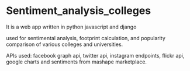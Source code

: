 # Sentiment_analysis_colleges
It is a web app written in python javascript and django

used for sentimental analysis, footprint calculation, and popularity comparison of various colleges and universities.

APIs used: facebook graph api, twitter api, instagram endpoints, flickr api, google charts and sentiments from mashape marketplace.
